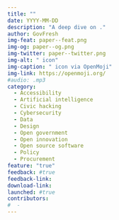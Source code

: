 ```yaml
---
title: ""
date: YYYY-MM-DD
description: "A deep dive on ."
author: GovFresh
img-feat: paper--feat.png
img-og: paper--og.png
img-twitter: paper--twitter.png
img-alt: " icon"
img-caption: " icon via OpenMoji"
img-link: https://openmoji.org/
#audio: .mp3
category:
  - Accessibility
  - Artificial intelligence
  - Civic hacking
  - Cybersecurity
  - Data
  - Design
  - Open government
  - Open innovation
  - Open source software
  - Policy
  - Procurement
feature: "true"
feedback: #true
feedback-link: 
download-link: 
launched: #true
contributors:
#  - 
---
```


